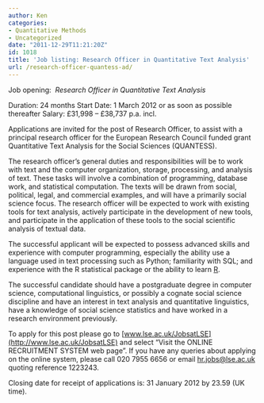 ```yaml
---
author: Ken
categories:
- Quantitative Methods
- Uncategorized
date: "2011-12-29T11:21:20Z"
id: 1018
title: 'Job listing: Research Officer in Quantitative Text Analysis'
url: /research-officer-quantess-ad/
---
```



Job opening:  _Research Officer in Quantitative Text Analysis_



Duration: 24 months
Start Date: 1 March 2012 or as soon as possible thereafter
Salary: £31,998 &#8211; £38,737 p.a. incl.



Applications are invited for the post of Research Officer, to assist with a principal research officer for the European Research Council funded grant Quantitative Text Analysis for the Social Sciences (QUANTESS).



The research officer’s general duties and responsibilities will be to work with text and the computer organization, storage, processing, and analysis of text. These tasks will involve a combination of programming, database work, and statistical computation. The texts will be drawn from social, political, legal, and commercial examples, and will have a primarily social science focus. The research officer will be expected to work with existing tools for text analysis, actively participate in the development of new tools, and participate in the application of these tools to the social scientific analysis of textual data.



The successful applicant will be expected to possess advanced skills and experience with computer programming, especially the ability use a language used in text processing such as Python; familiarity with SQL; and experience with the R statistical package or the ability to learn [R](http://r-project.org).



The successful candidate should have a postgraduate degree in computer science, computational linguistics, or possibly a cognate social science discipline and have an interest in text analysis and quantitative linguistics, have a knowledge of social science statistics and have worked in a research environment previously.



To apply for this post please go to [www.lse.ac.uk/JobsatLSE](http://www.lse.ac.uk/JobsatLSE) and select &#8220;Visit the ONLINE RECRUITMENT SYSTEM web page&#8221;. If you have any queries about applying on the online system, please call 020 7955 6656 or email [hr.jobs@lse.ac.uk](mailto://hr.jobs@lse.ac.uk) quoting reference 1223243.



Closing date for receipt of applications is: 31 January 2012 by 23.59 (UK time).

